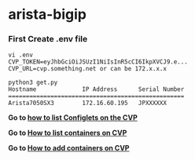 # arista-bigip

### First Create .env file

```
vi .env
CVP_TOKEN=eyJhbGciOiJSUzI1NiIsInR5cCI6IkpXVCJ9.e...
CVP_URL=cvp.something.net or can be 172.x.x.x

```
```
python3 get.py
Hostname             IP Address      Serial Number
==================================================
Arista7050SX3        172.16.60.195   JPXXXXXX

```
**Go to [how to list Configlets on the CVP ](docs/token.md)**

**Go to [How to list containers on CVP ](docs/ex1.md)**

**Go to [How to add containers on CVP ](docs/ex2.md)**



